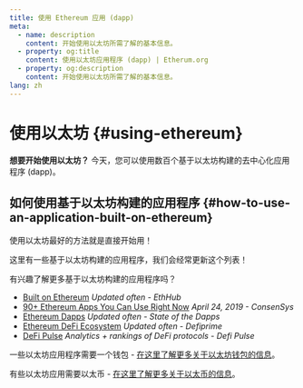 ```yaml
---
title: 使用 Ethereum 应用 (dapp)
meta:
  - name: description
    content: 开始使用以太坊所需了解的基本信息。
  - property: og:title
    content: 使用以太坊应用程序 (dapp) | Etherum.org
  - property: og:description
    content: 开始使用以太坊所需了解的基本信息。
lang: zh
---
```


# 使用以太坊 {#using-ethereum}

<div class="featured">

**想要开始使用以太坊？** 今天，您可以使用数百个基于以太坊构建的去中心化应用程序 (dapp)。

</div>

## 如何使用基于以太坊构建的应用程序 {#how-to-use-an-application-built-on-ethereum}

使用以太坊最好的方法就是直接开始用！

这里有一些基于以太坊构建的应用程序，我们会经常更新这个列表！

<RandomAppList />

有兴趣了解更多基于以太坊构建的应用程序吗？

- [Built on Ethereum](https://docs.ethhub.io/built-on-ethereum/built-on-ethereum/) _Updated often - EthHub_
- [90+ Ethereum Apps You Can Use Right Now](https://media.consensys.net/40-ethereum-apps-you-can-use-right-now-d643333769f7) _April 24, 2019 - ConsenSys_
- [Ethereum Dapps](https://www.stateofthedapps.com/rankings/platform/ethereum) _Updated often - State of the Dapps_
- [Ethereum DeFi Ecosystem](https://defiprime.com/ethereum) _Updated often - Defiprime_
- [DeFi Pulse](https://defipulse.com/) _Analytics + rankings of DeFi protocols - Defi Pulse_

一些以太坊应用程序需要一个钱包 - [在这里了解更多关于以太坊钱包的信息](/zh/wallets/)。

有些以太坊应用需要以太币 - [在这里了解更多关于以太币的信息](/zh/eth/)。
